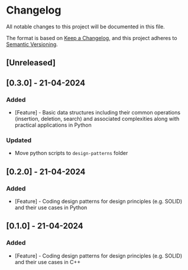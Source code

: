 # Changelog

All notable changes to this project will be documented in this file.

The format is based on [Keep a Changelog](https://keepachangelog.com/en/1.0.0/),
and this project adheres to [Semantic Versioning](https://semver.org/spec/v2.0.0.html).

## [Unreleased]

## [0.3.0] - 21-04-2024

### Added

- [Feature] - Basic data structures including their common operations (insertion, deletion, search) and associated complexities along with practical applications in Python

### Updated

- Move python scripts to `design-patterns` folder 

## [0.2.0] - 21-04-2024

### Added

- [Feature] - Coding design patterns for design principles (e.g. SOLID) and their use cases in Python

## [0.1.0] - 21-04-2024

### Added

- [Feature] - Coding design patterns for design principles (e.g. SOLID) and their use cases in C++